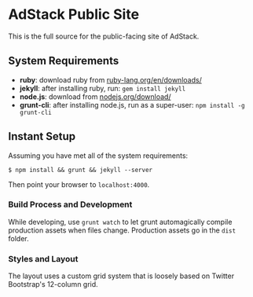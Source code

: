 # AdStack Public Site

This is the full source for the public-facing site of AdStack.

## System Requirements
- **ruby**: download ruby from [ruby-lang.org/en/downloads/](http://www.ruby-lang.org/en/downloads/)
- **jekyll**: after installing ruby, run: `gem install jekyll`
- **node.js**: download from [nodejs.org/download/](http://nodejs.org/download/)
- **grunt-cli**: after installing node.js, run as a super-user: `npm install -g grunt-cli`

## Instant Setup

Assuming you have met all of the system requirements:

```
$ npm install && grunt && jekyll --server
```

Then point your browser to `localhost:4000`.

### Build Process and Development

While developing, use `grunt watch` to let grunt automagically compile production assets when files change. Production assets go in the `dist` folder.

### Styles and Layout

The layout uses a custom grid system that is loosely based on Twitter Bootstrap's 12-column grid.